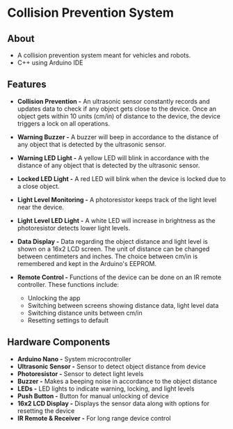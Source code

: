# Collision Prevention System

## About

- A collision prevention system meant for vehicles and robots.
- C++ using Arduino IDE

<!-- ![alt text](https://github.com/kyriosaa/axis/blob/main/images/axis1.JPG "Axis Image 1") -->

## Features

- **Collision Prevention -** An ultrasonic sensor constantly records and updates data to check if any object gets close to the device. Once an object gets within 10 units (cm/in) of distance to the device, the device triggers a lock on all operations.
- **Warning Buzzer -** A buzzer will beep in accordance to the distance of any object that is detected by the ultrasonic sensor.
- **Warning LED Light -** A yellow LED will blink in accordance with the distance of any object that is detected by the ultrasonic sensor.
- **Locked LED Light -** A red LED will blink when the device is locked due to a close object.

- **Light Level Monitoring -** A photoresistor keeps track of the light level near the device.
- **Light Level LED Light -** A white LED will increase in brightness as the photoresistor detects lower light levels.

- **Data Display -** Data regarding the object distance and light level is shown on a 16x2 LCD screen. The unit of distance can be changed between centimeters and inches. The choice between cm/in is remembered and kept in the Arduino's EEPROM.
- **Remote Control -** Functions of the device can be done on an IR remote controller. These functions include: 
    - Unlocking the app
    - Switching between screens showing distance data, light level data
    - Switching distance units between cm/in
    - Resetting settings to default

## Hardware Components

- **Arduino Nano -** System microcontroller
- **Ultrasonic Sensor -** Sensor to detect object distance from device
- **Photoresistor -** Sensor to detect light levels
- **Buzzer -** Makes a beeping noise in accordance to the object distance
- **LEDs -** LED lights to indicate warning, locking, and light levels
- **Push Button -** Button for manual unlocking of device
- **16x2 LCD Display -** Displays the sensor data along with options for resetting the device
- **IR Remote & Receiver -** For long range device control